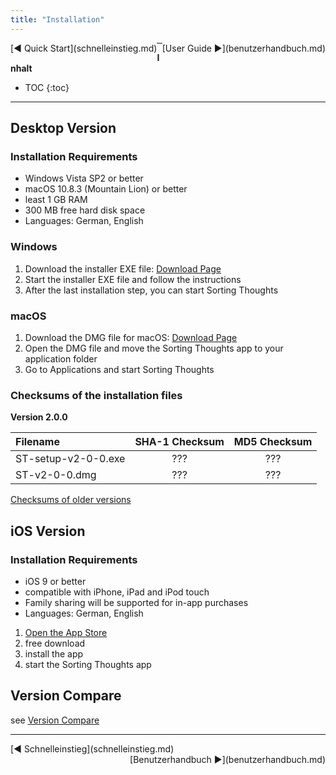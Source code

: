 ```yaml
---
title: "Installation"
---
```


<div class="pageNavigation">
<div style="float:left;">
  [◀️ Quick Start](schnelleinstieg.md)
</div>
<div style="float:right;">
  [User Guide ▶️](benutzerhandbuch.md)
</div>
</div>

---------------
__Inhalt__
* TOC
{:toc}
---------------

## Desktop Version

### Installation Requirements

* Windows Vista SP2 or better
* macOS 10.8.3 (Mountain Lion) or better
* least 1 GB RAM
* 300 MB free hard disk space
* Languages: German, English

### Windows

1. Download the installer EXE file: [Download Page](https://www.sortingthoughts.de/blog/download/)
2. Start the installer EXE file and follow the instructions
2. After the last installation step, you can start Sorting Thoughts

### macOS
1. Download the DMG file for macOS: [Download Page](https://www.sortingthoughts.de/blog/download/)
2. Open the DMG file and move the Sorting Thoughts app to your application folder
2. Go to Applications and start Sorting Thoughts

### Checksums of the installation files

**Version 2.0.0**

| Filename | SHA-1 Checksum | MD5 Checksum
|:--------|:-------:|:-------:|
| ST-setup-v2-0-0.exe | ??? | ??? |
| ST-v2-0-0.dmg | ??? | ??? |

[Checksums of older versions](download_pruefsummen.md)

## iOS Version

### Installation Requirements

* iOS 9 or better
* compatible with iPhone, iPad and iPod touch
* Family sharing will be supported for in-app purchases
* Languages: German, English


1. [Open the App Store](https://itunes.apple.com/us/app/sorting-thoughts/id932094917)
2. free download
3. install the app
4. start the Sorting Thoughts app

## Version Compare

see [Version Compare](versionsvergleich.md)


---------------

<div class="pageNavigation">
<div style="float:left;">
  [◀️ Schnelleinstieg](schnelleinstieg.md)
</div>
<div style="float:right;">
  [Benutzerhandbuch ▶️](benutzerhandbuch.md)
</div>
</div>  
